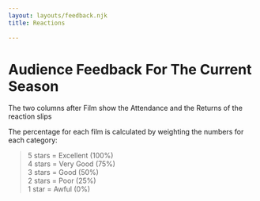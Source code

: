 ```yaml
---
layout: layouts/feedback.njk
title: Reactions
    
---
```


# Audience Feedback For The Current Season
The two columns after Film show the Attendance and the Returns of the reaction slips

The percentage for each film is calculated by weighting the numbers for each category:

> 5 stars = Excellent (100%)  
> 4 stars = Very Good (75%)  
> 3 stars = Good (50%)  
> 2 stars = Poor (25%)  
> 1 star = Awful (0%) 
